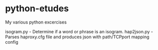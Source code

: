# python-etudes
My various python excercises

isogram.py - Determine if a word or phrase is an isogram.
hap2json.py - Parses haproxy.cfg file and produces json with path/TCPport mapping config